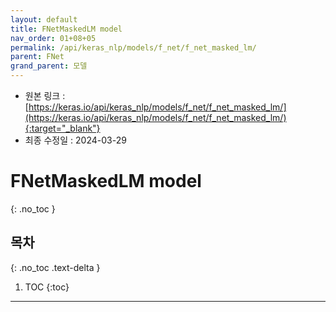 ```yaml
---
layout: default
title: FNetMaskedLM model
nav_order: 01+08+05
permalink: /api/keras_nlp/models/f_net/f_net_masked_lm/
parent: FNet
grand_parent: 모델
---
```


* 원본 링크 : [https://keras.io/api/keras_nlp/models/f_net/f_net_masked_lm/](https://keras.io/api/keras_nlp/models/f_net/f_net_masked_lm/){:target="_blank"}
* 최종 수정일 : 2024-03-29

# FNetMaskedLM model
{: .no_toc }

## 목차
{: .no_toc .text-delta }

1. TOC
{:toc}

---
